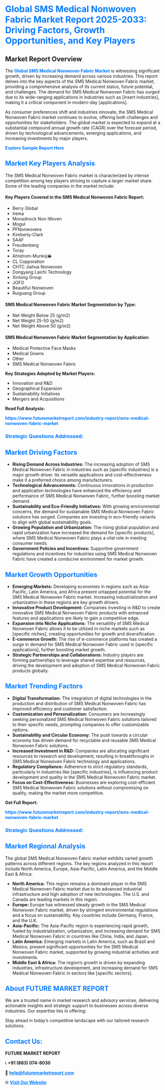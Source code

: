 <h1 style="color: #007BFF;">Global SMS Medical Nonwoven Fabric Market Report 2025-2033: Driving Factors, Growth Opportunities, and Key Players</h1>

<section id="overview">
<h2>Market Report Overview</h2>
<p>The <a href="https://www.futuremarketreport.com/industry-report/sms-medical-nonwoven-fabric-market" style="color: #007BFF; text-decoration: none;"><strong>Global SMS Medical Nonwoven Fabric Market</strong></a> is witnessing significant growth, driven by increasing demand across various industries. This report delves into the key aspects of the SMS Medical Nonwoven Fabric market, providing a comprehensive analysis of its current status, future potential, and challenges. The demand for SMS Medical Nonwoven Fabric has surged due to its wide-ranging applications in industries such as [insert industries], making it a critical component in modern-day [applications].</p>
<p>As consumer preferences shift and industries innovate, the SMS Medical Nonwoven Fabric market continues to evolve, offering both challenges and opportunities for stakeholders. The global market is expected to expand at a substantial compound annual growth rate (CAGR) over the forecast period, driven by technological advancements, emerging applications, and increasing investments by major players.</p>
</section>

<section id="overview">
<p><a href="https://www.futuremarketreport.com/request-sample/reportId=122020" style="color: #007BFF; text-decoration: none;"><strong>Explore Sample Report Here</strong></a></p>
</section>

<section id="key-players">
<h2 style="color: #007BFF;">Market Key Players Analysis</h2>
<p>The SMS Medical Nonwoven Fabric market is characterized by intense competition among key players striving to capture a larger market share. Some of the leading companies in the market include:</p>
<h4>Key Players Covered in the SMS Medical Nonwoven Fabric Report:</h4>
<ul><li>Berry Global</li><li>Irema</li><li>Monadnock Non-Woven</li><li>Mogul</li><li>PFNonwovens</li><li>Kimberly-Clark</li><li>SAAF</li><li>Freudenberg</li><li>Toray</li><li>Ahlstrom-Munksj�</li><li>CL Copporation</li><li>CHTC Jiahua Nonwoven</li><li>Dongyang Laichi Technology</li><li>Xinlong Group</li><li>JOFO</li><li>Beautiful Nonwoven</li><li>Ruiguang Group</li></ul>
<h4>SMS Medical Nonwoven Fabric Market Segmentation by Type:</h4>
<ul><li>Net Weight Below 25 (g/m2)</li><li>Net Weight 25-50 (g/m2)</li><li>Net Weight Above 50 (g/m2)</li></ul>

<h4>SMS Medical Nonwoven Fabric Market Segmentation by Application:</h4>
<ul><li>Medical Protective Face Masks</li><li>Medical Gowns</li><li>Other</li><li>SMS Medical Nonwoven Fabric</li></ul>
<p><strong>Key Strategies Adopted by Market Players:</strong></p>
<ul>
<li>Innovation and R&D</li>
<li>Geographical Expansion</li>
<li>Sustainability Initiatives</li>
<li>Mergers and Acquisitions</li>
</ul>
</section>

<section>
<p><strong>Read Full Analysis: </strong></p><a href="https://www.futuremarketreport.com/industry-report/sms-medical-nonwoven-fabric-market" style="color: #007BFF; text-decoration: none;"><strong>https://www.futuremarketreport.com/industry-report/sms-medical-nonwoven-fabric-market</strong></a>
<h3 style="color: #007BFF;">Strategic Questions Addressed:</h3>
</section>

<section id="driving-factors">
<h2 style="color: #007BFF;">Market Driving Factors</h2>
<ul>
<li><strong>Rising Demand Across Industries:</strong> The increasing adoption of SMS Medical Nonwoven Fabric in industries such as [specific industries] is a major growth driver. Its versatile applications and cost-effectiveness make it a preferred choice among manufacturers.</li>
<li><strong>Technological Advancements:</strong> Continuous innovations in production and application technologies have enhanced the efficiency and performance of SMS Medical Nonwoven Fabric, further boosting market demand.</li>
<li><strong>Sustainability and Eco-Friendly Initiatives:</strong> With growing environmental concerns, the demand for sustainable SMS Medical Nonwoven Fabric solutions has surged. Companies are investing in eco-friendly variants to align with global sustainability goals.</li>
<li><strong>Growing Population and Urbanization:</strong> The rising global population and rapid urbanization have increased the demand for [specific products], where SMS Medical Nonwoven Fabric plays a vital role in meeting consumer needs.</li>
<li><strong>Government Policies and Incentives:</strong> Supportive government regulations and incentives for industries using SMS Medical Nonwoven Fabric have created a conducive environment for market growth.</li>
</ul>
</section>

<section id="growth-opportunities">
<h2 style="color: #007BFF;">Market Growth Opportunities</h2>
<ul>
<li><strong>Emerging Markets:</strong> Developing economies in regions such as Asia-Pacific, Latin America, and Africa present untapped potential for the SMS Medical Nonwoven Fabric market. Increasing industrialization and urbanization in these regions are key growth drivers.</li>
<li><strong>Innovative Product Development:</strong> Companies investing in R&D to create innovative SMS Medical Nonwoven Fabric products with enhanced features and applications are likely to gain a competitive edge.</li>
<li><strong>Expansion into Niche Applications:</strong> The versatility of SMS Medical Nonwoven Fabric allows it to be utilized in niche markets such as [specific niches], creating opportunities for growth and diversification.</li>
<li><strong>E-commerce Growth:</strong> The rise of e-commerce platforms has created a surge in demand for SMS Medical Nonwoven Fabric used in [specific applications], further boosting market growth.</li>
<li><strong>Strategic Partnerships and Collaborations:</strong> Industry players are forming partnerships to leverage shared expertise and resources, driving the development and adoption of SMS Medical Nonwoven Fabric products globally.</li>
</ul>
</section>

<section id="trending-factors">
<h2 style="color: #007BFF;">Market Trending Factors</h2>
<ul>
<li><strong>Digital Transformation:</strong> The integration of digital technologies in the production and distribution of SMS Medical Nonwoven Fabric has improved efficiency and customer satisfaction.</li>
<li><strong>Customization and Personalization:</strong> Consumers are increasingly seeking personalized SMS Medical Nonwoven Fabric solutions tailored to their specific needs, prompting companies to offer customizable options.</li>
<li><strong>Sustainability and Circular Economy:</strong> The push towards a circular economy has driven demand for recyclable and reusable SMS Medical Nonwoven Fabric solutions.</li>
<li><strong>Increased Investment in R&D:</strong> Companies are allocating significant resources to research and development, resulting in breakthroughs in SMS Medical Nonwoven Fabric technology and applications.</li>
<li><strong>Regulatory Compliance:</strong> Adherence to strict regulatory standards, particularly in industries like [specific industries], is influencing product development and quality in the SMS Medical Nonwoven Fabric market.</li>
<li><strong>Focus on Cost-Effectiveness:</strong> Businesses are exploring cost-efficient SMS Medical Nonwoven Fabric solutions without compromising on quality, making the market more competitive.</li>
</ul>
</section>

<section>
<p><strong>Get Full Report: </strong></p><a href="https://www.futuremarketreport.com/industry-report/sms-medical-nonwoven-fabric-market" style="color: #007BFF; text-decoration: none;"><strong>https://www.futuremarketreport.com/industry-report/sms-medical-nonwoven-fabric-market</strong></a>
<h3 style="color: #007BFF;">Strategic Questions Addressed:</h3>
</section>


<section id="regional-analysis">
<h2 style="color: #007BFF;">Market Regional Analysis</h2>
<p>The global SMS Medical Nonwoven Fabric market exhibits varied growth patterns across different regions. The key regions analyzed in this report include North America, Europe, Asia-Pacific, Latin America, and the Middle East & Africa:</p>
<ul>
<li><strong>North America:</strong> This region remains a dominant player in the SMS Medical Nonwoven Fabric market due to its advanced industrial infrastructure and high adoption of new technologies. The U.S. and Canada are leading markets in this region.</li>
<li><strong>Europe:</strong> Europe has witnessed steady growth in the SMS Medical Nonwoven Fabric market, driven by stringent environmental regulations and a focus on sustainability. Key countries include Germany, France, and the U.K.</li>
<li><strong>Asia-Pacific:</strong> The Asia-Pacific region is experiencing rapid growth, fueled by industrialization, urbanization, and increasing demand for SMS Medical Nonwoven Fabric in countries like China, India, and Japan.</li>
<li><strong>Latin America:</strong> Emerging markets in Latin America, such as Brazil and Mexico, present significant opportunities for the SMS Medical Nonwoven Fabric market, supported by growing industrial activities and investments.</li>
<li><strong>Middle East & Africa:</strong> The region’s growth is driven by expanding industries, infrastructure development, and increasing demand for SMS Medical Nonwoven Fabric in sectors like [specific sectors].</li>
</ul>
</section>

<footer>
<h2 style="color: #007BFF;">About FUTURE MARKET REPORT</h2>
<p>We are a trusted name in market research and advisory services, delivering actionable insights and strategic support to businesses across diverse industries. Our expertise lies in offering:</p>

<p>Stay ahead in today’s competitive landscape with our tailored research solutions.</p>

<h2 style="color: #007BFF;">Contact Us:</h2>
<p><strong>FUTURE MARKET REPORT</strong></p>
<p>📞 <strong>+91 (883) 074-8030</strong></p>
<p>📧 <strong><a href="mailto:help@futuremarketreport.com" style="color: #007BFF;">help@futuremarketreport.com</a></strong></p>
<p>🌐 <strong><a href="https://www.futuremarketreport.com/" style="color: #007BFF;">Visit Our Website</a></strong></p>
</footer>